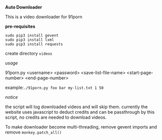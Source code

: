**Auto Downloader**

This is a video downloader for 91porn

**pre-requisites**

```
sudo pip3 install gevent
sudo pip3 install lxml
sudo pip3 install requests
```

create directory `videos`

*usage*

91porn.py &lt;username&gt; &lt;password&gt; &lt;save-list-file-name&gt; &lt;start-page-number&gt; &lt;end-page-number&gt;

example:`./91porn.py foo bar my-list.txt 1 50`

*notice*

the script will log downloaded videos and will skip them.
currently the website uses javascript to deduct credits and can be passthrough by this script, no credits are needed to download videos.

To make downloader become multi-threading, remove gevent imports and remove `monkey.patch_all()`
